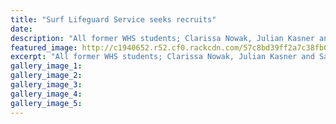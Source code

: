 ```yaml
---
title: "Surf Lifeguard Service seeks recruits"
date: 
description: "All former WHS students; Clarissa Nowak, Julian Kasner and Samantha Miller say being a life guard is the best summer job there is, Wanganui Chronicle article on 1/9/16..."
featured_image: http://c1940652.r52.cf0.rackcdn.com/57c8bd39ff2a7c38fb001a1d/Surf-Lifeguards-former-WHS-students-chron-1-Sept.jpg
excerpt: "All former WHS students; Clarissa Nowak, Julian Kasner and Samantha Miller say being a life guard is the best summer job there is."
gallery_image_1: 
gallery_image_2: 
gallery_image_3: 
gallery_image_4: 
gallery_image_5: 
---
```

